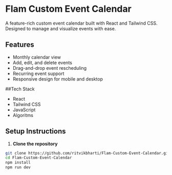 # Flam Custom Event Calendar

A feature-rich custom event calendar built with React and Tailwind CSS. Designed to manage and visualize events with ease.

## Features

- Monthly calendar view
- Add, edit, and delete events
- Drag-and-drop event rescheduling
- Recurring event support
- Responsive design for mobile and desktop

##Tech Stack

- React
- Tailwind CSS
- JavaScript
- Algoritms


## Setup Instructions

1. **Clone the repository**

```bash
git clone https://github.com/ritvikbharti/Flam-Custom-Event-Calendar.git
cd Flam-Custom-Event-Calendar
npm install
npm run dev


